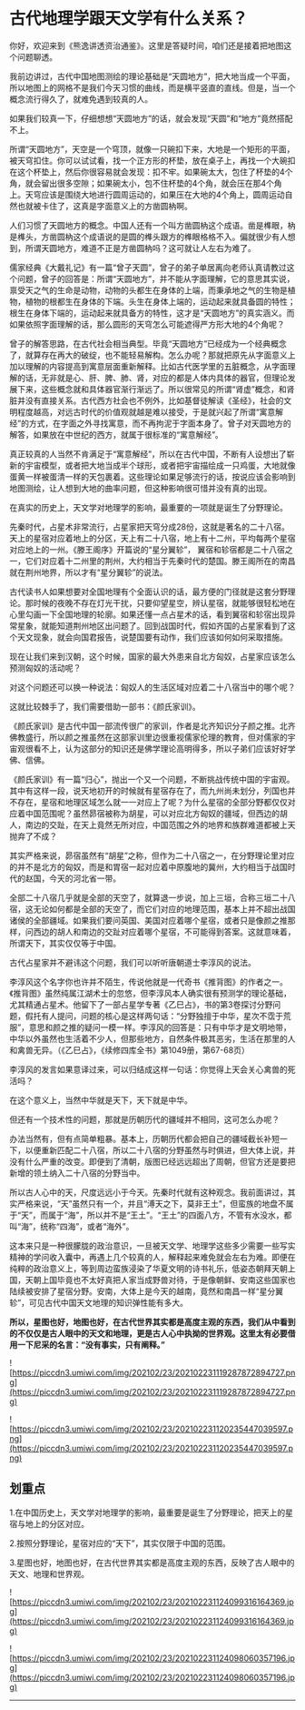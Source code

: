 # 古代地理学跟天文学有什么关系？

你好，欢迎来到《熊逸讲透资治通鉴》。这里是答疑时间，咱们还是接着把地图这个问题聊透。

我前边讲过，古代中国地图测绘的理论基础是“天圆地方”，把大地当成一个平面，所以地图上的网格不是我们今天习惯的曲线，而是横平竖直的直线。但是，当一个概念流行得久了，就难免遇到较真的人。

如果我们较真一下，仔细想想“天圆地方”的话，就会发现“天圆”和“地方”竟然搭配不上。

所谓“天圆地方”，天空是一个穹顶，就像一只碗扣下来，大地是一个矩形的平面，被天穹扣住。你可以试试看，找一个正方形的杯垫，放在桌子上，再找一个大碗扣在这个杯垫上，然后你很容易就会发现：扣不牢。如果碗太大，包住了杯垫的4个角，就会留出很多空隙；如果碗太小，包不住杯垫的4个角，就会压在那4个角上。天穹应该是围绕大地进行圆周运动的，如果压在大地的4个角上，圆周运动自然也就被卡住了，这真是字面意义上的方凿圆枘啊。

人们习惯了天圆地方的概念。中国人还有一个叫方凿圆枘这个成语。凿是榫眼，枘是榫头，方凿圆枘这个成语说的是圆的榫头跟方的榫眼格格不入。偏就很少有人想到，所谓天圆地方，难道不正是方凿圆枘吗？这可就让人左右为难了。

儒家经典《大戴礼记》有一篇“曾子天圆”，曾子的弟子单居离向老师认真请教过这个问题，曾子的回答是：所谓“天圆地方”，并不能从字面理解，它的意思其实说，禀受天之气的生命是动物，动物的头都生在身体的上端，而秉承地之气的生物是植物，植物的根都生在身体的下端。头生在身体上端的，运动起来就具备圆的特性；根生在身体下端的，运动起来就具备方的特性，这才是“天圆地方”的真实涵义。而如果依照字面理解的话，那么圆形的天穹怎么可能遮得严方形大地的4个角呢？

曾子的解答思路，在古代社会相当典型。毕竟“天圆地方”已经成为一个经典概念了，就算存在再大的破绽，也不能轻易解构。怎么办呢？那就把原先从字面意义上加以理解的内容提高到寓意层面重新解释。比如古代医学里的五脏概念，从字面理解的话，无非就是心、肝、脾、肺、肾，对应的都是人体内具体的器官，但理论发展下来，这些概念就和具体器官渐行渐远了。所以很常见的所谓“肾虚”概念，和肾脏并没有直接关系。古代西方社会也不例外，比如基督徒解读《圣经》，社会的文明程度越高，对远古时代的价值观就越是难以接受，于是就兴起了所谓“寓意解经”的方式，在字面之外寻找寓意，而不再拘泥于字面本身了。曾子对天圆地方的解答，如果放在中世纪的西方，就属于很标准的“寓意解经”。

真正较真的人当然不肯满足于“寓意解经”，所以在古代中国，不断有人设想出了崭新的宇宙模型，或者把大地当成半个球形，或者把宇宙描绘成一只鸡蛋，大地就像蛋黄一样被蛋清一样的天包裹着。这些理论如果足够流行的话，按说应该会影响到地图测绘，让人想到大地的曲率问题，但这种影响很可惜并没有真的出现。

在真实的历史上，天文学对地理学的影响，最重要的一项就是诞生了分野理论。

先秦时代，占星术非常流行，占星家把天穹分成28份，这就是著名的二十八宿。天上的星宿对应着地上的分区，天上有二十八宿，地上有十二州，平均每两个星宿对应地上的一州。《滕王阁序》开篇说的“星分翼轸”， 翼宿和轸宿都是二十八宿之一，它们对应着十二州里的荆州，大约相当于先秦时代的楚国。滕王阁所在的南昌就在荆州地界，所以才有“星分翼轸”的说法。

古代读书人如果想要对全国地理有个全面认识的话，最方便的门径就是这套分野理论。那时候的夜晚不存在灯光干扰，只要仰望星空，辨认星宿，就能够很轻松地在心里勾画一下全国地理的轮廓。如果还懂一点占星术的话，看到翼宿和轸宿出现异常星象，就能知道荆州地区出问题了。回到战国时代，假如齐国的占星家看到了这个天文现象，就会向国君报告，说楚国要有动作，我们应该如何如何采取措施。

现在让我们来到汉朝，这个时候，国家的最大外患来自北方匈奴，占星家应该怎么预测匈奴的活动呢？

对这个问题还可以换一种说法：匈奴人的生活区域对应着二十八宿当中的哪个呢？

这就比较棘手了，我们需要借助一部书：《颜氏家训》。

《颜氏家训》是古代中国一部流传很广的家训，作者是北齐知识分子颜之推。北齐佛教盛行，所以颜之推虽然在这部家训里边很重视儒家伦理的教育，但对儒家的宇宙观很看不上，认为这部分的知识还是佛学理论高明得多，所以子弟们应该好好学佛、信佛。

《颜氏家训》有一篇“归心”，抛出一个又一个问题，不断挑战传统中国的宇宙观。其中有这样一段，说天地初开的时候就有星宿存在了，而九州尚未划分，列国也并不存在，星宿和地理区域怎么就一一对应上了呢？为什么星宿的全部分野都仅仅对应着中国范围呢？虽然昴宿被称为胡星，可以对应北方匈奴的疆域，但西边的胡人，南边的交趾，在天上竟然无所对应，中国范围之外的地界和族群难道都被上天抛弃了不成？

其实严格来说，昴宿虽然有“胡星”之称，但作为二十八宿之一，在分野理论里对应的并不是北方的匈奴，而是和胃宿一起对应着中原腹地的冀州，大约相当于战国时代的赵国，今天的河北省一带。

全部二十八宿几乎就是全部的天空了，就算退一步说，加上三垣，合称三垣二十八宿，这无论如何都是全部的天空了，而它们对应的地理范围，基本上并不超出战国诸侯的全部疆域。如果我们要问英国、美国对应着哪个星宿，或者只是像颜之推那样，问西边的胡人和南边的交趾对应着哪个星宿，不可能得到答案。这就意味着，所谓天下，其实仅仅等于中国。

古代占星家并不避讳这个问题，我们可以听听唐朝道士李淳风的说法。

李淳风这个名字你也许并不陌生，传说他就是一代奇书《推背图》的作者之一。《推背图》虽然纯属江湖术士的忽悠，但李淳风本人确实很有预测学的理论基础，尤其精通占星术。他留下了一部占星学专著《乙巳占》，书的第3卷探讨分野问题，假托有人提问，问题的核心是这样两句话：“分野独擅于中华，星次不霑于荒服”，意思和颜之推的疑问一模一样。李淳风的回答是：只有中华才是文明地带，中华以外虽然也生活着不少人，但那些地方，自然条件极其恶劣，生活在那里的人和禽兽无异。（《乙巳占》，《续修四库全书》第1049册，第67-68页）

李淳风的发言如果意译过来，可以归结成这样一句话：你觉得上天会关心禽兽的死活吗？

在这个意义上，当然中华就是天下，天下就是中华。

但还有一个技术性的问题，那就是历朝历代的疆域并不相同，这可怎么办呢？

办法当然有，但有点简单粗暴。基本上，历朝历代都会把自己的疆域截长补短一下，以便重新匹配二十八宿，所以二十八宿的分野虽然与时俱进，但大体上说，并没有什么严重的改变。即便到了清朝，版图已经远远超出了周朝，但官方还是要把新增的领土纳入二十八宿的分野当中。

所以古人心中的天，尺度远远小于今天。先秦时代就有这种观念。我前面讲过，其实严格来说，“天”虽然只有一个，并且“溥天之下，莫非王土”，但蛮族的地盘不属于“天”，而属于“海”，所以并不是“王土”。“王土”的四面八方，不管有水没水，都叫“海”，统称“四海”，或者“海外”。

这本来只是一种很朦胧的政治意识，一旦被天文学、地理学这些多少需要一些写实精神的学问收入囊中，再遇上几个较真的人，解释起来难免就会左右为难。即便在纯粹的政治意义上，等到周边蛮族浸染了华夏文明的诗书礼乐，低姿态朝拜天朝上国，天朝上国毕竟也不太好真把人家当成野兽对待，于是像朝鲜、安南这些国家也陆续被安排了星宿分野。安南，大体上是今天的越南，竟然和南昌一样“星分翼轸”，可见古代中国天文地理的知识弹性能有多大。

 **所以，星图也好，地图也好，在古代世界其实都是高度主观的东西，我们从中看到的不仅仅是古人眼中的天文和地理，更是古人心中执拗的世界观。这里太有必要借用一下尼采的名言：“没有事实，只有阐释。”**

![https://piccdn3.umiwi.com/img/202102/23/202102231119287872894727.png](https://piccdn3.umiwi.com/img/202102/23/202102231119287872894727.png)

![https://piccdn3.umiwi.com/img/202102/23/202102231120235447039597.png](https://piccdn3.umiwi.com/img/202102/23/202102231120235447039597.png)

## 划重点

1.在中国历史上，天文学对地理学的影响，最重要是诞生了分野理论，把天上的星宿与地上的分区对应。

2.按照分野理论，星宿对应的“天下”，其实仅限于中国的范围。

3.星图也好，地图也好，在古代世界其实都是高度主观的东西，反映了古人眼中的天文、地理和世界观。

![https://piccdn3.umiwi.com/img/202102/23/202102231124099316164369.jpg](https://piccdn3.umiwi.com/img/202102/23/202102231124099316164369.jpg)

![https://piccdn3.umiwi.com/img/202102/23/202102231124098060357196.jpg](https://piccdn3.umiwi.com/img/202102/23/202102231124098060357196.jpg)

---
